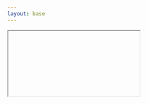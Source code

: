 ```yaml
---
layout: base
---
```

<script type="text/javascript">
function loadPlayground (iframe) {
	if (iframe.src != window.location.origin + '/oidc_playground/playground/index.html') {
		iframe.src = window.location.origin + '/oidc_playground/playground/index.html';
		//hide the side bar
		document.getElementById('oidc_playground').className += ' toggled';
	}
};
</script>

<iframe src="" onload="loadPlayground(this)" class="playgroundIframe"></iframe>
